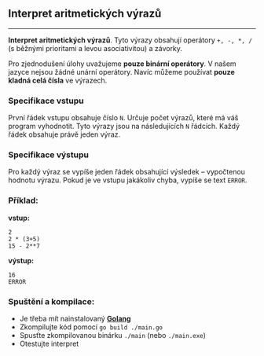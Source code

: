 ## Interpret aritmetických výrazů

---

**Interpret aritmetických výrazů**. Tyto výrazy obsahují operátory `+, -, *, /` (s běžnými prioritami a levou asociativitou) a závorky.

Pro zjednodušení úlohy uvažujeme **pouze binární operátory**. V našem jazyce nejsou žádné unární operátory. Navíc můžeme používat **pouze kladná celá čísla** ve výrazech.

### Specifikace vstupu

První řádek vstupu obsahuje číslo `N`. Určuje počet výrazů, které má váš program vyhodnotit. Tyto výrazy jsou na následujících `N` řádcích. Každý řádek obsahuje právě jeden výraz.

### Specifikace výstupu

Pro každý výraz se vypíše jeden řádek obsahující výsledek – vypočtenou hodnotu výrazu. Pokud je ve vstupu jakákoliv chyba, vypíše se text `ERROR`.

### Příklad:

**vstup:**

```
2
2 * (3+5)
15 - 2**7
```

**výstup:**

```
16
ERROR
```

### Spuštění a kompilace:

-   Je třeba mít nainstalovaný **[Golang](https://go.dev/)**
-   Zkompilujte kód pomocí `go build ./main.go`
-   Spusťte zkompilovanou binárku `./main` (nebo `./main.exe`)
-   Otestujte interpret
